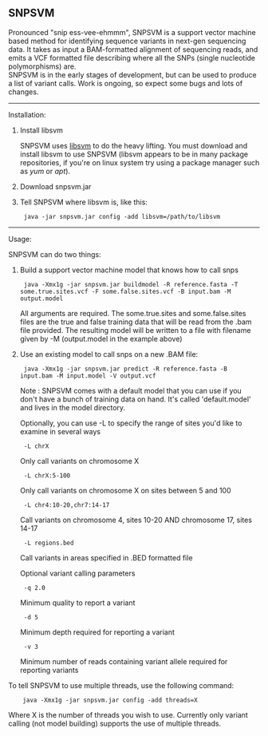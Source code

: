 SNPSVM 
------
Pronounced "snip ess-vee-ehmmm",  SNPSVM is a support vector machine based method for identifying sequence variants in next-gen sequencing data. It takes as input a BAM-formatted alignment of sequencing reads, and emits a VCF formatted file describing where all the SNPs (single nucleotide polymorphisms) are.  
 SNPSVM is in the early stages of development, but can be used to produce a list of variant calls. Work is ongoing, so expect some bugs and lots of changes. 

-----
Installation:

1. Install libsvm

	SNPSVM uses [libsvm](http://www.csie.ntu.edu.tw/~cjlin/libsvm/) to do the heavy lifting. You must download and install libsvm to use SNPSVM (libsvm appears to be in many package repositories, if you're on linux system try using a package manager such as *yum* or *apt*).

2. Download snpsvm.jar 

3. Tell SNPSVM where libsvm is, like this:

		java -jar snpsvm.jar config -add libsvm=/path/to/libsvm

------
Usage:

SNPSVM can do two things:

1. Build a support vector machine model that knows how to call snps

		java -Xmx1g -jar snpsvm.jar buildmodel -R reference.fasta -T some.true.sites.vcf -F some.false.sites.vcf -B input.bam -M output.model


	All arguments are required. The some.true.sites and some.false.sites files are the true and false training data that will be read from the .bam file provided. The resulting model will be written to a file with filename given by -M (output.model in the example above)


2. Use an existing model to call snps on a new .BAM file:

		java -Xmx1g -jar snpsvm.jar predict -R reference.fasta -B input.bam -M input.model -V output.vcf

	Note : SNPSVM comes with a default model that you can use if you don't have a bunch of training data on hand. It's called 'default.model' and lives in the model directory. 

	Optionally, you can use -L to specify the range of sites you'd like to examine in several ways

		-L chrX                   
	Only call variants on chromosome X

		-L chrX:5-100
	Only call variants on chromosome X on sites between 5 and 100

		-L chr4:10-20,chr7:14-17
	Call variants on chromosome 4, sites 10-20 AND chromosome 17, sites 14-17

		-L regions.bed
	Call variants in areas specified in .BED formatted file
	
	Optional variant calling parameters
	
		-q 2.0
	Minimum quality to report a variant
	
		-d 5
	Minimum depth required for reporting a variant
	
		-v 3
	Minimum number of reads containing variant allele required for reporting variants
		
	


To tell SNPSVM to use multiple threads, use the following command:

		java -Xmx1g -jar snpsvm.jar config -add threads=X
Where X is the number of threads you wish to use. Currently only variant calling (not model building) supports the use of multiple threads.

